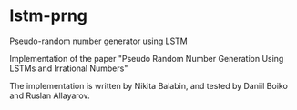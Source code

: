 # lstm-prng
Pseudo-random number generator using LSTM

Implementation of the paper "Pseudo Random Number Generation Using LSTMs and Irrational Numbers"


The implementation is written by Nikita Balabin, and tested by Daniil Boiko and Ruslan Allayarov. 
